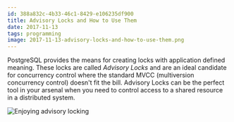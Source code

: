 ```yaml
---
id: 388a832c-4b33-46c1-8429-e106235df900
title: Advisory Locks and How to Use Them
date: 2017-11-13
tags: programming
image: 2017-11-13-advisory-locks-and-how-to-use-them.png
---
```


PostgreSQL provides the means for creating locks with application defined
meaning. These locks are called *Advisory Locks* and are an ideal candidate for
concurrency control where the standard MVCC (multiversion concurrency control)
doesn't fit the bill. Advisory Locks can be the perfect tool in your arsenal
when you need to control access to a shared resource in a distributed system.

![Enjoying advisory locking](https://upload.wikimedia.org/wikipedia/commons/5/5c/Gentlemen_in_conversation%2C_Eastern_Han_Dynasty.jpg)
